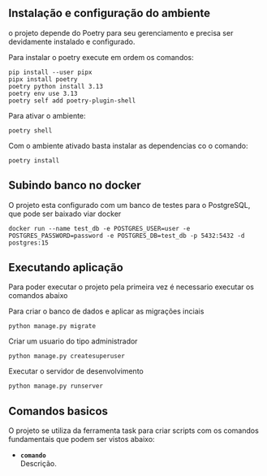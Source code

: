 ## Instalação e configuração do ambiente
o projeto depende do Poetry para seu gerenciamento e precisa ser devidamente instalado e configurado.


Para instalar o poetry execute em ordem os comandos:
```
pip install --user pipx
pipx install poetry
poetry python install 3.13
poetry env use 3.13
poetry self add poetry-plugin-shell
```

Para ativar o ambiente:
```
poetry shell
```

Com o ambiente ativado basta instalar as dependencias co o comando:
```
poetry install
```

## Subindo banco no docker
O projeto esta configurado com um banco de testes para o PostgreSQL, que pode ser baixado viar docker
```
docker run --name test_db -e POSTGRES_USER=user -e POSTGRES_PASSWORD=password -e POSTGRES_DB=test_db -p 5432:5432 -d postgres:15

```

## Executando aplicação
Para poder executar o projeto pela primeira vez é necessario executar os comandos abaixo

Para criar o banco de dados e aplicar as migrações inciais 
```
python manage.py migrate
```

Criar um usuario do tipo administrador
```
python manage.py createsuperuser
```

Executar o servidor de desenvolvimento
```
python manage.py runserver
```

## Comandos basicos
O projeto se utiliza da ferramenta task para criar scripts com os comandos fundamentais que podem ser vistos abaixo:

- **`comando`**  
  Descrição. 
